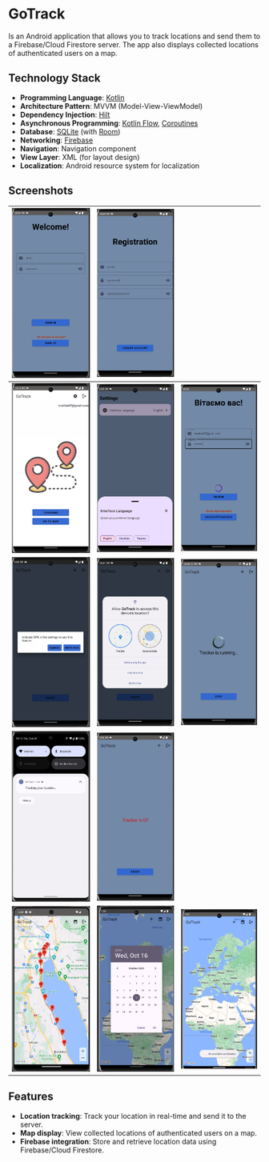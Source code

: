# GoTrack

Is an Android application that allows you to track locations and send them to a Firebase/Cloud Firestore server. The app also displays collected locations of authenticated users on a map.

## Technology Stack

- **Programming Language**: [Kotlin](https://kotlinlang.org/)
- **Architecture Pattern**: MVVM (Model-View-ViewModel)
- **Dependency Injection**: [Hilt](https://developer.android.com/training/dependency-injection/hilt-android)
- **Asynchronous Programming**: [Kotlin Flow](https://kotlinlang.org/docs/flow.html), [Coroutines](https://kotlinlang.org/docs/coroutines-overview.html)
- **Database**: [SQLite](https://www.sqlite.org/index.html) (with [Room](https://developer.android.com/training/data-storage/room))
- **Networking**: [Firebase](https://firebase.google.com)
- **Navigation**: Navigation component
- **View Layer**: XML (for layout design)
- **Localization**: Android resource system for localization

## Screenshots

| ![Screenshot 1](screenshots/sign_in.png)  | ![Screenshot 2](screenshots/sign_up.png)          |                                                |
|:-----------------------------------------:|:-------------------------------------------------:|:-----------------------------------------:     |
| ![Screenshot 3](screenshots/action.png)   | ![Screenshot 4](screenshots/settings.png)         | ![Screenshot 4](screenshots/auth.png)          |                                    
| ![Screenshot 4](screenshots/gps_not.png)  | ![Screenshot 5](screenshots/track_permission.png) | ![Screenshot 6](screenshots/tracking.png)      |
| ![Screenshot 7](screenshots/notif.png)    | ![Screenshot 8](screenshots/trackerIsOf.png)      |                                                |       
| ![Screenshot 9](screenshots/map.png)      | ![Screenshot 10](screenshots/mapDay.png)          | ![Screenshot 11](screenshots/noCoordinates.png)|                                                
## Features
- **Location tracking**: Track your location in real-time and send it to the server.
- **Map display**: View collected locations of authenticated users on a map.
- **Firebase integration**: Store and retrieve location data using Firebase/Cloud Firestore.
